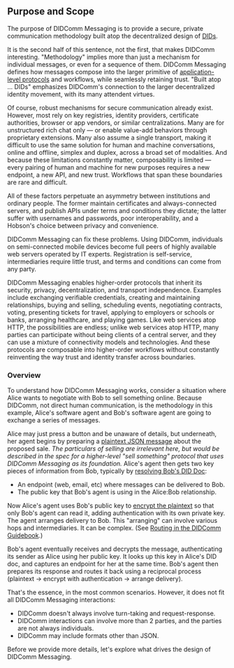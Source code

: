 ## Purpose and Scope

The purpose of DIDComm Messaging is to provide a secure, private communication methodology built atop the decentralized design of <u><a href="https://www.w3.org/TR/did-core/">DIDs</a></u>.

It is the second half of this sentence, not the first, that makes DIDComm interesting. "Methodology" implies more than just a mechanism for individual messages, or even for a sequence of them. DIDComm Messaging defines how messages compose into the larger primitive of [application-level protocols](#protocols) and workflows, while seamlessly retaining trust. "Built atop ... DIDs" emphasizes DIDComm's connection to the larger decentralized identity movement, with its many attendent virtues.

Of course, robust mechanisms for secure communication already exist. However, most rely on key registries, identity providers, certificate authorities, browser or app vendors, or similar centralizations. Many are for unstructured rich chat only &mdash; or enable value-add behaviors through proprietary extensions. Many also assume a single transport, making it difficult to use the same solution for human and machine conversations, online and offline, simplex and duplex, across a broad set of modalities. And because these limitations constantly matter, composability is limited &mdash; every pairing of human and machine for new purposes requires a new endpoint, a new API, and new trust. Workflows that span these boundaries are rare and difficult.

All of these factors perpetuate an asymmetry between institutions and ordinary people. The former maintain certificates and always-connected servers, and publish APIs under terms and conditions they dictate; the latter suffer with usernames and passwords, poor interoperability, and a Hobson's choice between privacy and convenience.

DIDComm Messaging can fix these problems. Using DIDComm, individuals on semi-connected mobile devices become full peers of highly available web servers operated by IT experts. Registration is self-service, intermediaries require little trust, and terms and conditions can come from any party.

DIDComm Messaging enables higher-order protocols that inherit its security, privacy, decentralization, and transport independence. Examples include exchanging verifiable credentials, creating and maintaining relationships, buying and selling, scheduling events, negotiating contracts, voting, presenting tickets for travel, applying to employers or schools or banks, arranging healthcare, and playing games. Like web services atop HTTP, the possibilities are endless; unlike web services atop HTTP, many parties can participate without being clients of a central server, and they can use a mixture of connectivity models and technologies. And these protocols are composable into higher-order workflows without constantly reinventing the way trust and identity transfer across boundaries.

### Overview

To understand how DIDComm Messaging works, consider a situation where Alice wants to negotiate with Bob to sell something online. Because DIDComm, not direct human communication, is the methodology in this example, Alice's software agent and Bob's software agent are going to exchange a series of messages.

Alice may just press a button and be unaware of details, but underneath, her agent begins by preparing a [plaintext JSON message](#didcomm-plaintext-messages) about the proposed sale. *The particulars of selling are irrelevant here, but would be described in the spec for a higher-level "sell something" protocol that uses DIDComm Messaging as its foundation.* Alice's agent then gets two key pieces of information from Bob, typically by [resolving Bob's DID Doc](https://www.w3.org/TR/did-core/#resolution):

- An endpoint (web, email, etc) where messages can be delivered to Bob.
- The public key that Bob's agent is using in the Alice:Bob relationship.

Now Alice's agent uses Bob's public key to [encrypt the plaintext](#message-encryption) so that only Bob's agent can read it, adding authentication with its own private key. The agent arranges delivery to Bob. This "arranging" can involve various hops and intermediaries. It can be complex. (See [Routing in the DIDComm Guidebook](https://didcomm.org/book/v2/routing).)

Bob's agent eventually receives and decrypts the message, authenticating its sender as Alice using her public key. It looks up this key in Alice's DID doc, and captures an endpoint for her at the same time. Bob's agent then prepares its response and routes it back using a reciprocal process (plaintext &rarr; encrypt with authentication &rarr; arrange delivery).

That's the essence, in the most common scenarios. However, it does not fit all DIDComm Messaging interactions:

- DIDComm doesn't always involve turn-taking and request-response.
- DIDComm interactions can involve more than 2 parties, and the parties are not always individuals.
- DIDComm may include formats other than JSON.

Before we provide more details, let's explore what drives the design of DIDComm Messaging.
